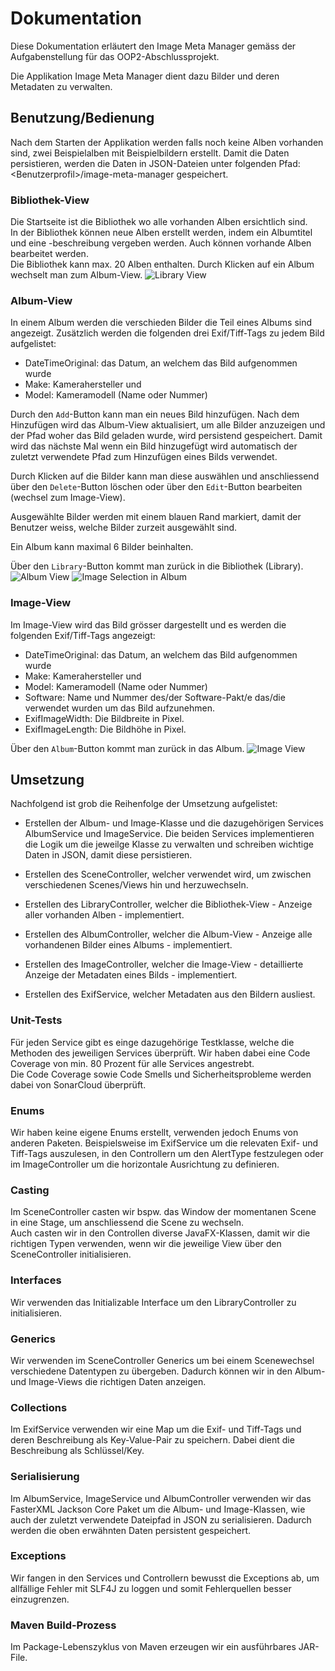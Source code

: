 # Dokumentation
Diese Dokumentation erläutert den Image Meta Manager gemäss der Aufgabenstellung für das OOP2-Abschlussprojekt.

Die Applikation Image Meta Manager dient dazu Bilder und deren Metadaten zu verwalten. 

## Benutzung/Bedienung
Nach dem Starten der Applikation werden falls noch keine Alben vorhanden sind, zwei Beispielalben mit Beispielbildern erstellt.
Damit die Daten persistieren, werden die Daten in JSON-Dateien unter folgenden Pfad: \<Benutzerprofil>/image-meta-manager gespeichert.

### Bibliothek-View
Die Startseite ist die Bibliothek wo alle vorhanden Alben ersichtlich sind.  
In der Bibliothek können neue Alben erstellt werden, indem ein Albumtitel und eine -beschreibung vergeben werden. Auch können vorhande Alben bearbeitet werden.  
Die Bibliothek kann max. 20 Alben enthalten.
Durch Klicken auf ein Album wechselt man zum Album-View.
![Library View](./images/library-view.JPG)

### Album-View
In einem Album werden die verschieden Bilder die Teil eines Albums sind angezeigt.
Zusätzlich werden die folgenden drei Exif/Tiff-Tags zu jedem Bild aufgelistet:
- DateTimeOriginal: das Datum, an welchem das Bild aufgenommen wurde
- Make: Kamerahersteller und
- Model: Kameramodell (Name oder Nummer)

Durch den `Add`-Button kann man ein neues Bild hinzufügen.
Nach dem Hinzufügen wird das Album-View aktualisiert, um alle Bilder anzuzeigen und der Pfad woher das Bild geladen wurde, wird persistend gespeichert. Damit wird das nächste Mal wenn ein Bild hinzugefügt wird automatisch der zuletzt verwendete Pfad zum Hinzufügen eines Bilds verwendet.

Durch Klicken auf die Bilder kann man diese auswählen und anschliessend über den `Delete`-Button löschen oder über den `Edit`-Button bearbeiten (wechsel zum Image-View).

Ausgewählte Bilder werden mit einem blauen Rand markiert, damit der Benutzer weiss, welche Bilder zurzeit ausgewählt sind.

Ein Album kann maximal 6 Bilder beinhalten.

Über den `Library`-Button kommt man zurück in die Bibliothek (Library).
![Album View](./images/album-view.JPG)
![Image Selection in Album](./images/select-images.JPG)

### Image-View
Im Image-View wird das Bild grösser dargestellt und es werden die folgenden Exif/Tiff-Tags angezeigt:
- DateTimeOriginal: das Datum, an welchem das Bild aufgenommen wurde
- Make: Kamerahersteller und
- Model: Kameramodell (Name oder Nummer)
- Software: Name und Nummer des/der Software-Pakt/e das/die verwendet wurden um das Bild aufzunehmen.
- ExifImageWidth: Die Bildbreite in Pixel.
- ExifImageLength: Die Bildhöhe in Pixel.

Über den `Album`-Button kommt man zurück in das Album.
![Image View](./images/image-view.JPG)

## Umsetzung
Nachfolgend ist grob die Reihenfolge der Umsetzung aufgelistet:
- Erstellen der Album- und Image-Klasse und die dazugehörigen Services AlbumService und ImageService. 
Die beiden Services implementieren die Logik um die jeweilge Klasse zu verwalten und schreiben wichtige Daten in JSON, damit diese persistieren.

- Erstellen des SceneController, welcher verwendet wird, um zwischen verschiedenen Scenes/Views hin und herzuwechseln.

- Erstellen des LibraryController, welcher die Bibliothek-View - Anzeige aller vorhanden Alben - implementiert.

- Erstellen des AlbumController, welcher die Album-View - Anzeige alle vorhandenen Bilder eines Albums - implementiert.

- Erstellen des ImageController, welcher die Image-View - detaillierte Anzeige der Metadaten eines Bilds - implementiert.

- Erstellen des ExifService, welcher Metadaten aus den Bildern ausliest.

### Unit-Tests
Für jeden Service gibt es einge dazugehörige Testklasse, welche die Methoden des jeweiligen Services überprüft. Wir haben dabei eine Code Coverage von min. 80 Prozent für alle Services angestrebt.  
Die Code Coverage sowie Code Smells und Sicherheitsprobleme werden dabei von SonarCloud überprüft.

### Enums
Wir haben keine eigene Enums erstellt, verwenden jedoch Enums von anderen Paketen. Beispielsweise im ExifService um die relevaten Exif- und Tiff-Tags auszulesen, in den Controllern um den AlertType festzulegen oder im ImageController um die horizontale Ausrichtung zu definieren.

### Casting
Im SceneController casten wir bspw. das Window der momentanen Scene in eine Stage, um anschliessend die Scene zu wechseln.  
Auch casten wir in den Controllen diverse JavaFX-Klassen, damit wir die richtigen Typen verwenden, wenn wir die jeweilige View über den SceneController initialisieren.

### Interfaces
Wir verwenden das Initializable Interface um den LibraryController zu initialisieren.

### Generics
Wir verwenden im SceneController Generics um bei einem Scenewechsel verschiedene Datentypen zu übergeben. Dadurch können wir in den Album- und Image-Views die richtigen Daten anzeigen.

### Collections
Im ExifService verwenden wir eine Map um die Exif- und Tiff-Tags und deren Beschreibung als Key-Value-Pair zu speichern. Dabei dient die Beschreibung als Schlüssel/Key.

### Serialisierung
Im AlbumService, ImageService und AlbumController verwenden wir das FasterXML Jackson Core Paket um die Album- und Image-Klassen, wie auch der zuletzt verwendete Dateipfad in JSON zu serialisieren. Dadurch werden die oben erwähnten Daten persistent gespeichert.

### Exceptions
Wir fangen in den Services und Controllern bewusst die Exceptions ab, um allfällige Fehler mit SLF4J zu loggen und somit Fehlerquellen besser einzugrenzen.

### Maven Build-Prozess
Im Package-Lebenszyklus von Maven erzeugen wir ein ausführbares JAR-File.